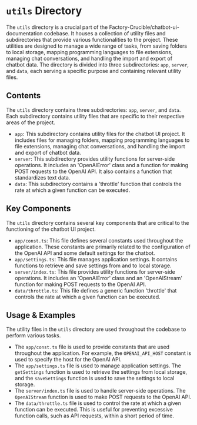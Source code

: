 
# `utils` Directory

The `utils` directory is a crucial part of the Factory-Crucible/chatbot-ui-documentation codebase. It houses a collection of utility files and subdirectories that provide various functionalities to the project. These utilities are designed to manage a wide range of tasks, from saving folders to local storage, mapping programming languages to file extensions, managing chat conversations, and handling the import and export of chatbot data. The directory is divided into three subdirectories: `app`, `server`, and `data`, each serving a specific purpose and containing relevant utility files.

## Contents

The `utils` directory contains three subdirectories: `app`, `server`, and `data`. Each subdirectory contains utility files that are specific to their respective areas of the project.

- `app`: This subdirectory contains utility files for the chatbot UI project. It includes files for managing folders, mapping programming languages to file extensions, managing chat conversations, and handling the import and export of chatbot data.
- `server`: This subdirectory provides utility functions for server-side operations. It includes an 'OpenAIError' class and a function for making POST requests to the OpenAI API. It also contains a function that standardizes text data.
- `data`: This subdirectory contains a 'throttle' function that controls the rate at which a given function can be executed.

## Key Components

The `utils` directory contains several key components that are critical to the functioning of the chatbot UI project.

- `app/const.ts`: This file defines several constants used throughout the application. These constants are primarily related to the configuration of the OpenAI API and some default settings for the chatbot.
- `app/settings.ts`: This file manages application settings. It contains functions to retrieve and save settings from and to local storage.
- `server/index.ts`: This file provides utility functions for server-side operations. It includes an 'OpenAIError' class and an 'OpenAIStream' function for making POST requests to the OpenAI API.
- `data/throttle.ts`: This file defines a generic function 'throttle' that controls the rate at which a given function can be executed.

## Usage & Examples

The utility files in the `utils` directory are used throughout the codebase to perform various tasks.

- The `app/const.ts` file is used to provide constants that are used throughout the application. For example, the `OPENAI_API_HOST` constant is used to specify the host for the OpenAI API.
- The `app/settings.ts` file is used to manage application settings. The `getSettings` function is used to retrieve the settings from local storage, and the `saveSettings` function is used to save the settings to local storage.
- The `server/index.ts` file is used to handle server-side operations. The `OpenAIStream` function is used to make POST requests to the OpenAI API.
- The `data/throttle.ts` file is used to control the rate at which a given function can be executed. This is useful for preventing excessive function calls, such as API requests, within a short period of time.

